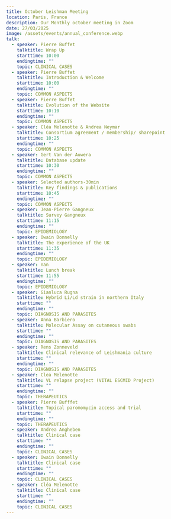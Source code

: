 ```yaml
---
title: October Leishman Meeting
location: Paris, France
description: Our Monthly october meeting in Zoom
date: 27/03/2025
image: /assets/events/annual_conference.webp
talk:
  - speaker: Pierre Buffet
    talktitle: Wrap Up
    starttime: 10:00
    endingtime: ""
    topic: CLINICAL CASES
  - speaker: Pierre Buffet
    talktitle: Introduction & Welcome
    starttime: 10:00
    endingtime: ""
    topic: COMMON ASPECTS
  - speaker: Pierre Buffet
    talktitle: Evolution of the Website
    starttime: 10:10
    endingtime: ""
    topic: COMMON ASPECTS
  - speaker: Cléa Melenotte & Andrea Neymar
    talktitle: Consortium agreement / membership/ sharepoint
    starttime: 10:25
    endingtime: ""
    topic: COMMON ASPECTS
  - speaker: Gert Van der Auwera
    talktitle: Database update
    starttime: 10:30
    endingtime: ""
    topic: COMMON ASPECTS
  - speaker: Selected authors-30min
    talktitle: Key findings & publications
    starttime: 10:45
    endingtime: ""
    topic: COMMON ASPECTS
  - speaker: Jean-Pierre Gangneux
    talktitle: Survey Gangneux
    starttime: 11:15
    endingtime: ""
    topic: EPIDEMIOLOGY
  - speaker: Owain Donnelly
    talktitle: The experience of the UK
    starttime: 11:35
    endingtime: ""
    topic: EPIDEMIOLOGY
  - speaker: nan
    talktitle: Lunch break
    starttime: 11:55
    endingtime: ""
    topic: EPIDEMIOLOGY
  - speaker: Gianluca Rugna
    talktitle: Hybrid Li/Ld strain in northern Italy
    starttime: ""
    endingtime: ""
    topic: DIAGNOSIS AND PARASITES
  - speaker: Anna Barbiero
    talktitle: Molecular Assay on cutaneous swabs
    starttime: ""
    endingtime: ""
    topic: DIAGNOSIS AND PARASITES
  - speaker: Rens Zonneveld
    talktitle: Clinical relevance of Leishmania culture
    starttime: ""
    endingtime: ""
    topic: DIAGNOSIS AND PARASITES
  - speaker: Clea Melenotte
    talktitle: VL relapse project (VITAL ESCMID Project)
    starttime: ""
    endingtime: ""
    topic: THERAPEUTICS
  - speaker: Pierre Bufffet
    talktitle: Topical paromomycin access and trial
    starttime: ""
    endingtime: ""
    topic: THERAPEUTICS
  - speaker: Andrea Angheben
    talktitle: Clinical case
    starttime: ""
    endingtime: ""
    topic: CLINICAL CASES
  - speaker: Owain Donnelly
    talktitle: Clinical case
    starttime: ""
    endingtime: ""
    topic: CLINICAL CASES
  - speaker: Cléa Melenotte
    talktitle: Clinical case
    starttime: ""
    endingtime: ""
    topic: CLINICAL CASES
---
```

